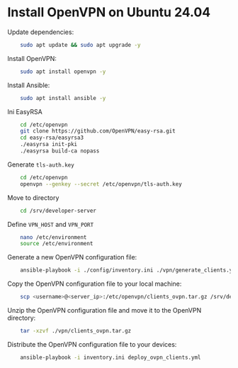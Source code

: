 # Install OpenVPN on Ubuntu 24.04

Update dependencies:

```bash
    sudo apt update && sudo apt upgrade -y
```

Install OpenVPN:

```bash
    sudo apt install openvpn -y
```

Install Ansible:

```bash
    sudo apt install ansible -y
```

Ini EasyRSA

```bash
    cd /etc/openvpn
    git clone https://github.com/OpenVPN/easy-rsa.git
    cd easy-rsa/easyrsa3
    ./easyrsa init-pki
    ./easyrsa build-ca nopass
```

Generate `tls-auth.key`

```bash
    cd /etc/openvpn
    openvpn --genkey --secret /etc/openvpn/tls-auth.key
```

Move to directory

```bash
    cd /srv/developer-server
```

Define `VPN_HOST` and `VPN_PORT`

```bash
    nano /etc/environment
    source /etc/environment
```

Generate a new OpenVPN configuration file:

```bash
    ansible-playbook -i ./config/inventory.ini ./vpn/generate_clients.yml
```

Copy the OpenVPN configuration file to your local machine:

```bash
    scp <username>@<server_ip>:/etc/openvpn/clients_ovpn.tar.gz /srv/developer-server/vpn
```

Unzip the OpenVPN configuration file and move it to the OpenVPN directory:

```bash
    tar -xzvf ./vpn/clients_ovpn.tar.gz
```

Distribute the OpenVPN configuration file to your devices:
```bash
    ansible-playbook -i inventory.ini deploy_ovpn_clients.yml
```

```
